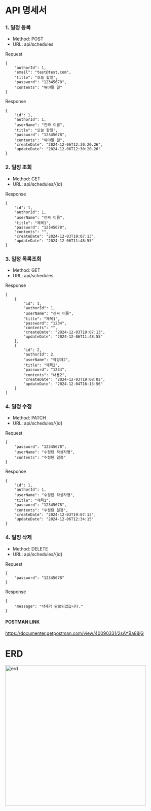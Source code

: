 # API 명세서


### 1. 일정 등록
- Method: POST
- URL: api/schedules

Request
```
{
    "authorId": 1,
    "email": "test@test.com",
    "title": "오늘 할일",
    "password": "12345678",
    "contents": "해야될 일"
}
```

Response
```
{
    "id": 1,
    "authorId": 1,
    "userName": "진짜 이름",
    "title": "오늘 할일",
    "password": "12345678",
    "contents": "해야될 일",
    "createDate": "2024-12-06T12:30:20.26",
    "updateDate": "2024-12-06T12:30:20.26"
}
```


### 2. 일정 조회
- Method: GET
- URL: api/schedules/{id}

Response
```
{
    "id": 1,
    "authorId": 1,
    "userName": "진짜 이름",
    "title": "제목1",
    "password": "12345678",
    "contents": "",
    "createDate": "2024-12-03T19:07:13",
    "updateDate": "2024-12-06T11:48:55"
}
```


### 3. 일정 목록조회
- Method: GET
- URL: api/schedules

Response
```
[
    {
        "id": 1,
        "authorId": 1,
        "userName": "진짜 이름",
        "title": "제목1",
        "password": "1234",
        "contents": "",
        "createDate": "2024-12-03T19:07:13",
        "updateDate": "2024-12-06T11:48:55"
    },
    {
        "id": 2,
        "authorId": 2,
        "userName": "작성자2",
        "title": "제목2",
        "password": "1234",
        "contents": "내용2",
        "createDate": "2024-12-03T19:08:02",
        "updateDate": "2024-12-04T16:13:56"
    }
]
```


### 4. 일정 수정
- Method: PATCH
- URL: api/schedules/{id}

Request
```
{
    "password": "12345678",
    "userName": "수정된 작성자명",
    "contents": "수정된 일정"
}
```

Response
```
{
    "id": 1,
    "authorId": 1,
    "userName": "수정된 작성자명",
    "title": "제목1",
    "password": "12345678",
    "contents": "수정된 일정",
    "createDate": "2024-12-03T19:07:13",
    "updateDate": "2024-12-06T12:34:15"
}
```


### 4. 일정 삭제
- Method: DELETE
- URL: api/schedules/{id}

Request
```
{
    "password": "12345678"
}
```

Response
```
{
    "message": "삭제가 완료되었습니다."
}
```

#### POSTMAN LINK
https://documenter.getpostman.com/view/40090331/2sAYBa88jG


# ERD
<img width="443" alt="erd" src="https://github.com/user-attachments/assets/725dd144-a82e-4b83-bcdd-c8d3863881b7">


